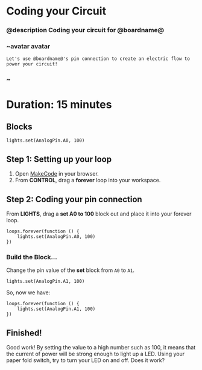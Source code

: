 # Coding your Circuit 
### @description Coding your circuit for @boardname@ 

### ~avatar avatar 
    Let's use @boardname@'s pin connection to create an electric flow to power your circuit! 
### ~ 

# Duration: 15 minutes 

## Blocks 

```cards 
lights.set(AnalogPin.A0, 100) 
```
## Step 1: Setting up your loop 

1. Open [MakeCode](@homeurl@) in your browser. 
2. From **CONTROL**, drag a **forever** loop into your workspace. 

## Step 2: Coding your pin connection 

From **LIGHTS**, drag a **set A0 to 100** block out and place it into your forever loop. 

```block
loops.forever(function () {
    lights.set(AnalogPin.A0, 100)
})
```
### Build the Block... 

Change the pin value of the **set** block from ``A0`` to ``A1``.

```block
lights.set(AnalogPin.A1, 100)
```

So, now we have:

```blocks
loops.forever(function () {
    lights.set(AnalogPin.A1, 100)
})
```

## Finished!

Good work! By setting the value to a high number such as 100, it means that the current of power will be strong enough to light up a LED. Using your paper fold switch, try to turn your LED on and off. Does it work?
